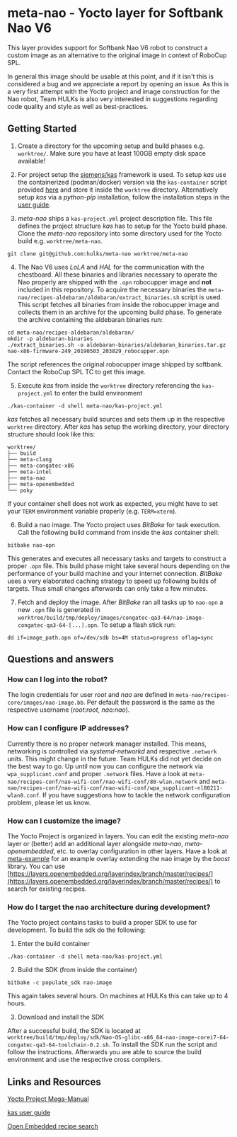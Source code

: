 # meta-nao - Yocto layer for Softbank Nao V6

This layer provides support for Softbank Nao V6 robot to construct a custom image as an alternative to the original image in context of RoboCup SPL.

In general this image should be usable at this point, and if it isn't this is considered a bug and we appreciate a report by opening an issue.
As this is a very first attempt with the Yocto project and image construction for the Nao robot, Team HULKs is also very interested in suggestions regarding code quality and style as well as best-practices.


## Getting Started

1. Create a directory for the upcoming setup and build phases e.g. `worktree/`. Make sure you have at least 100GB empty disk space available!

2. For project setup the [siemens/kas](https://github.com/siemens/kas) framework is used. To setup *kas* use the containerized (podman/docker) version via the `kas-container` script provided [here](https://github.com/siemens/kas/blob/master/kas-container) and store it inside the `worktree` directory. Alternatively setup *kas* via a *python-pip* installation, follow the installation steps in the [user guide](https://kas.readthedocs.io/en/latest/userguide.html).

3. *meta-nao* ships a `kas-project.yml` project description file. This file defines the project structure *kas* has to setup for the Yocto build phase.
Clone the *meta-nao* repository into some directory used for the Yocto build e.g. `worktree/meta-nao`.

```
git clone git@github.com:hulks/meta-nao worktree/meta-nao
```

4. The Nao V6 uses *LoLA* and *HAL* for the communication with the chestboard. All these binaries and libraries necessary to operate the Nao properly are shipped with the `.opn` robocupper image and **not** included in this repository. To acquire the necessary binaries the `meta-nao/recipes-aldebaran/aldebaran/extract_binaries.sh` script is used. This script fetches all binaries from inside the robocupper image and collects them in an archive for the upcoming build phase. To generate the archive containing the aldebaran binaries run:

```
cd meta-nao/recipes-aldebaran/aldebaran/
mkdir -p aldebaran-binaries
./extract_binaries.sh -o aldebaran-binaries/aldebaran_binaries.tar.gz nao-x86-firmware-249_20190503_203829_robocupper.opn
```

The script references the original robocupper image shipped by softbank. Contact the RoboCup SPL TC to get this image.

5. Execute *kas* from inside the `worktree` directory referencing the `kas-project.yml` to enter the build environment

```
./kas-container -d shell meta-nao/kas-project.yml
```

*kas* fetches all necessary build sources and sets them up in the respective `worktree` directory. After *kas* has setup the working directory, your directory structure should look like this:

```
worktree/
├── build
├── meta-clang
├── meta-congatec-x86
├── meta-intel
├── meta-nao
├── meta-openembedded
└── poky
```

If your container shell does not work as expected, you might have to set your `TERM` environment variable properly (e.g. `TERM=xterm`).

6. Build a nao image. The Yocto project uses *BitBake* for task execution. Call the following build command from inside the *kas* container shell:

```
bitbake nao-opn
```

This generates and executes all necessary tasks and targets to construct a proper `.opn` file. This build phase might take several hours depending on the performance of your build machine and your internet connection. *BitBake* uses a very elaborated caching strategy to speed up following builds of targets. Thus small changes afterwards can only take a few minutes.

7. Fetch and deploy the image. After *BitBake* ran all tasks up to `nao-opn` a new `.opn` file is generated in `worktree/build/tmp/deploy/images/congatec-qa3-64/nao-image-congatec-qa3-64-[...].opn`. To setup a flash stick run:

```
dd if=image_path.opn of=/dev/sdb bs=4M status=progress oflag=sync
```

## Questions and answers

### How can I log into the robot?

The login credentials for user *root* and *nao* are defined in `meta-nao/recipes-core/images/nao-image.bb`. Per default the password is the same as the respective username (*root:root*, *nao:nao*).

### How can I configure IP addresses?

Currently there is no proper network manager installed. This means, networking is controlled via *systemd-networkd* and respective `.network` units. This might change in the future. Team HULKs did not yet decide on the best way to go. Up until now you can configure the network via `wpa_supplicant.conf` and proper `.network` files. Have a look at `meta-nao/recipes-conf/nao-wifi-conf/nao-wifi-conf/80-wlan.network` and `meta-nao/recipes-conf/nao-wifi-conf/nao-wifi-conf/wpa_supplicant-nl80211-wlan0.conf`.
If you have suggestions how to tackle the network configuration problem, please let us know.

### How can I customize the image?

The Yocto Project is organized in layers. You can edit the existing *meta-nao* layer or (better) add an additional layer alongside *meta-nao*, *meta-openembedded*, etc. to overlay configuration in other layers. Have a look at [meta-example](https://github.com/HULKs/meta-example) for an example overlay extending the nao image by the *boost* library.
You can use [https://layers.openembedded.org/layerindex/branch/master/recipes/](https://layers.openembedded.org/layerindex/branch/master/recipes/) to search for existing recipes.

### How do I target the nao architecture during development?

The Yocto project contains tasks to build a proper SDK to use for development. To build the sdk do the following:

1. Enter the build container

```
./kas-container -d shell meta-nao/kas-project.yml
```

2. Build the SDK (from inside the container)

```
bitbake -c populate_sdk nao-image
```

This again takes several hours. On machines at HULKs this can take up to 4 hours.

3. Download and install the SDK

After a successful build, the SDK is located at `worktree/build/tmp/deploy/sdk/Nao-OS-glibc-x86_64-nao-image-corei7-64-congatec-qa3-64-toolchain-0.2.sh`. To install the SDK run the script and follow the instructions. Afterwards you are able to source the build environment and use the respective cross compilers.


## Links and Resources

[Yocto Project Mega-Manual](https://www.yoctoproject.org/docs/current/mega-manual/mega-manual.html)

[kas user guide](https://kas.readthedocs.io/en/latest/userguide.html)

[Open Embedded recipe search](https://layers.openembedded.org/layerindex/branch/master/recipes/)
